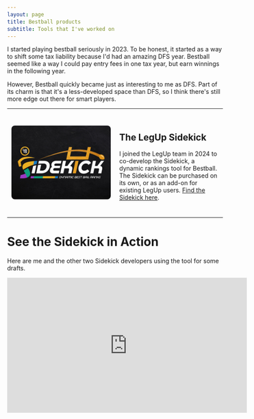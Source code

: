 ```yaml
---
layout: page
title: Bestball products
subtitle: Tools that I've worked on
---
```


I started playing bestball seriously in 2023. To be honest, it started as a way to shift some tax liability because I'd had an amazing DFS year. Bestball seemed like a way I could pay entry fees in one tax year, but earn winnings in the following year. 

However, Bestball quickly became just as interesting to me as DFS. Part of its charm is that it's a less-developed space than DFS, so I think there's still more edge out there for smart players. 

***

<div style="display: flex; align-items: center;">
  
  <div style="width: 50%; padding: 10px; text-align: center;">
    <img src="/assets/sidekick.jpg" alt="Sidekick logo" 
         style="max-width: 100%; height: auto; border-radius: 8px;">
  </div>
  
  <div style="width: 50%; padding: 10px;">
    <h2>The LegUp Sidekick</h2>
    <p>I joined the LegUp team in 2024 to co-develop the Sidekick, a dynamic rankings tool for Bestball. The Sidekick can be purchased on its own, or as an add-on for existing LegUp users. <a href="https://www.legendaryupside.com/sidekick/">Find the Sidekick here</a>.</p>
  </div>

</div>

***

<h1>See the Sidekick in Action</h1>
<p>Here are me and the other two Sidekick developers using the tool for some drafts.</p>
<iframe width="560" height="315" src="https://www.youtube.com/embed/xmvrcbih4fY?si=T88jsGA2-2PicWeA" title="YouTube video player" frameborder="0" allow="accelerometer; autoplay; clipboard-write; encrypted-media; gyroscope; picture-in-picture; web-share" referrerpolicy="strict-origin-when-cross-origin" allowfullscreen></iframe>
